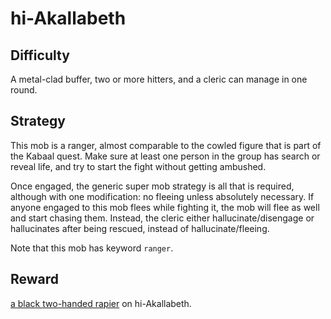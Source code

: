 # hi-Akallabeth

## Difficulty

A metal-clad buffer, two or more hitters, and a cleric can manage in one round.

## Strategy

This mob is a ranger, almost comparable to the cowled figure that is part of the
Kabaal quest. Make sure at least one person in the group has search or reveal
life, and try to start the fight without getting ambushed.

Once engaged, the generic super mob strategy is all that is required, although
with one modification: no fleeing unless absolutely necessary. If anyone engaged
to this mob flees while fighting it, the mob will flee as well and start chasing
them. Instead, the cleric either hallucinate/disengage or hallucinates after
being rescued, instead of hallucinate/fleeing.

Note that this mob has keyword `ranger`.

## Reward

[a black two-handed rapier](/docs/items/weapoons.md#a-black-two-handed-rapier) on
hi-Akallabeth.
